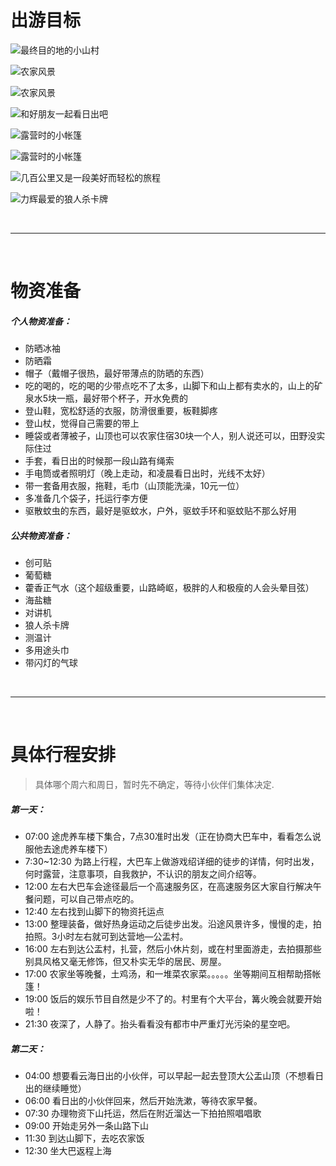 # 出游目标



![最终目的地的小山村](https://upload-images.jianshu.io/upload_images/1142982-fe53f80cd570a0d9.png?imageMogr2/auto-orient/strip%7CimageView2/2/w/1240)



![农家风景](https://upload-images.jianshu.io/upload_images/1142982-59b8a2afe654f400.jpeg?imageMogr2/auto-orient/strip%7CimageView2/2/w/1240)



![农家风景](https://upload-images.jianshu.io/upload_images/1142982-573d2bc234485c19.jpeg?imageMogr2/auto-orient/strip%7CimageView2/2/w/1240)



![和好朋友一起看日出吧](https://upload-images.jianshu.io/upload_images/1142982-192938dd3f413def.jpeg?imageMogr2/auto-orient/strip%7CimageView2/2/w/1240)



![露营时的小帐篷](https://upload-images.jianshu.io/upload_images/1142982-9bf99f6a662b7dca.png?imageMogr2/auto-orient/strip%7CimageView2/2/w/1240)





![露营时的小帐篷](https://upload-images.jianshu.io/upload_images/1142982-cf68f4f3b44cb139.png?imageMogr2/auto-orient/strip%7CimageView2/2/w/1240)


![几百公里又是一段美好而轻松的旅程](https://upload-images.jianshu.io/upload_images/1142982-5f8510ba64453a8f.jpeg?imageMogr2/auto-orient/strip%7CimageView2/2/w/1240)


![力辉最爱的狼人杀卡牌](https://upload-images.jianshu.io/upload_images/1142982-c6341ddefe1ed25b.jpeg?imageMogr2/auto-orient/strip%7CimageView2/2/w/1240)





<br>
<hr>
<br>



# 物资准备
##### 个人物资准备：
- 防晒冰袖
- 防晒霜
- 帽子（戴帽子很热，最好带薄点的防晒的东西）
- 吃的喝的，吃的喝的少带点吃不了太多，山脚下和山上都有卖水的，山上的矿泉水5块一瓶，最好带个杯子，开水免费的
- 登山鞋，宽松舒适的衣服，防滑很重要，板鞋脚疼
- 登山杖，觉得自己需要的带上
- 睡袋或者薄被子，山顶也可以农家住宿30块一个人，别人说还可以，田野没实际住过
- 手套，看日出的时候那一段山路有绳索
- 手电筒或者照明灯（晚上走动，和凌晨看日出时，光线不太好）
- 带一套备用衣服，拖鞋，毛巾（山顶能洗澡，10元一位）
- 多准备几个袋子，托运行李方便
- 驱散蚊虫的东西，最好是驱蚊水，户外，驱蚊手环和驱蚊贴不那么好用

##### 公共物资准备：
- 创可贴
- 葡萄糖
- 藿香正气水（这个超级重要，山路崎岖，极胖的人和极瘦的人会头晕目弦）
- 海盐糖
- 对讲机
- 狼人杀卡牌
- 测温计
- 多用途头巾
- 带闪灯的气球

<br>
<hr>
<br>

# 具体行程安排

> 具体哪个周六和周日，暂时先不确定，等待小伙伴们集体决定.     



##### 第一天：
- 07:00 途虎养车楼下集合，7点30准时出发（正在协商大巴车中，看看怎么说服他去途虎养车楼下）
- 7:30~12:30 为路上行程，大巴车上做游戏绍详细的徒步的详情，何时出发，何时露营，注意事项，自我救护，不认识的朋友之间介绍等。
- 12:00 左右大巴车会途径最后一个高速服务区，在高速服务区大家自行解决午餐问题，可以自己带点吃的。
- 12:40 左右找到山脚下的物资托运点
- 13:00 整理装备，做好热身运动之后徒步出发。沿途风景许多，慢慢的走，拍拍照。3小时左右就可到达营地—公盂村。
- 16:00 左右到达公盂村，扎营，然后小休片刻，或在村里面游走，去拍摄那些别具风格又毫无修饰，但又朴实无华的居民、房屋。
- 17:00 农家坐等晚餐，土鸡汤，和一堆菜农家菜。。。。。坐等期间互相帮助搭帐篷！
- 19:00 饭后的娱乐节目自然是少不了的。村里有个大平台，篝火晚会就要开始啦！
- 21:30 夜深了，人静了。抬头看看没有都市中严重灯光污染的星空吧。

##### 第二天：
- 04:00 想要看云海日出的小伙伴，可以早起一起去登顶大公盂山顶（不想看日出的继续睡觉）
- 06:00 看日出的小伙伴回来，然后开始洗漱，等待农家早餐。
- 07:30 办理物资下山托运，然后在附近溜达一下拍拍照唱唱歌
- 09:00 开始走另外一条山路下山
- 11:30 到达山脚下，去吃农家饭
- 12:30 坐大巴返程上海